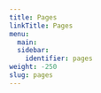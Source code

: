 ```yaml
---
title: Pages
linkTitle: Pages
menu:
  main:
  sidebar:
    identifier: pages
weight: -250
slug: pages
---
```

